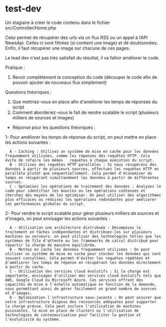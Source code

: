 test-dev
========

Un stagiaire à créer le code contenu dans le fichier src/Controller/Home.php

Celui permet de récupérer des urls via un flux RSS ou un appel à l’API NewsApi. 
Celles ci sont filtrées (si contient une image) et dé doublonnées. 
Enfin, il faut récupérer une image sur chacune de ces pages.

Le lead dev n'est pas très satisfait du résultat, il va falloir améliorer le code.

Pratique : 
1. Revoir complètement la conception du code (découper le code afin de pouvoir ajouter de nouveaux flux simplement) 

Questions théoriques : 
1. Que mettriez-vous en place afin d'améliorer les temps de réponses du script
2. Comment aborderiez-vous le fait de rendre scalable le script (plusieurs milliers de sources et images)


- Réponse pour les questions théoriques : 

1- Pour améliorer les temps de réponse du script, on peut mettre en place les actions suivantes :

      A - Caching : Utilisez un système de mise en cache pour les données fréquemment utilisées, comme les réponses des requêtes HTTP. Cela évite de refaire les mêmes   requêtes à chaque exécution du script.
      B - Utilisez des requêtes HTTP parallèles : Si nous récupérons des données à partir de plusieurs sources, effectuez les requêtes HTTP en parallèle plutôt que séquentiellement. Cela permet d'économiser du temps en récupérant simultanément les données à partir de différentes sources.
      C - Optimisez les opérations de traitement des données : Analysez le code pour identifier les boucles ou les opérations coûteuses et cherchez des moyens de les optimiser. On peut utiliser des algorithmes plus efficaces ou réduisez les opérations redondantes pour améliorer les performances globales du script.

2- Pour rendre le script scalable pour gérer plusieurs milliers de sources et d'images, on peut envisager les actions suivantes :

      A - Utilisation une architecture distribuée : Décomposez le traitement en tâches indépendantes et distribuez-les sur plusieurs machines ou serveurs. on peut utiliser des technologies telles que les systèmes de file d'attente ou les frameworks de calcul distribué pour répartir la charge de manière équilibrée.
      B - Mettez en cache les données fréquemment utilisées : On peut utiliser un système de mise en cache pour stocker les données qui sont souvent consultées. Cela permet d'éviter les requêtes répétées et d'améliorer les temps de réponse en récupérant les données directement à partir du cache.
      C - Utilisation des services cloud évolutifs : Si la charge est importante, envisagez d'utiliser des services cloud évolutifs tels que AWS, Google Cloud ou Microsoft Azure. Ces services offrent des capacités de mise à l'échelle automatique en fonction de la demande, nous permettant ainsi de gérer facilement un grand nombre de sources et d'images.
      D - Optimisation l'infrastructure sous-jacente : On peut assurer que notre infrastructure dispose des ressources adéquates pour supporter la charge prévue. Cela peut inclure l'utilisation de machines puissantes, la mise en place de clusters ou l'utilisation de technologies de conteneurisation pour faciliter la gestion et l'évolutivité du système.
